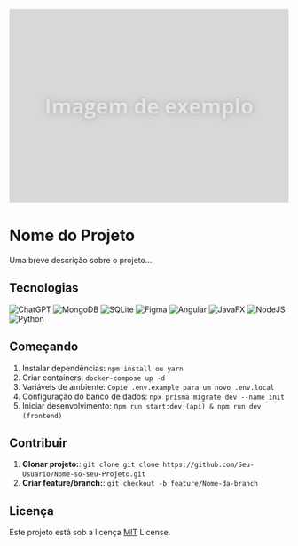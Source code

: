 <p align="center">
 <img src="../img/Imagem-de-exemplo.png" alt="Exemplo de imagem" width="600px">
</p>


# Nome do Projeto

Uma breve descrição sobre o projeto...

## Tecnologias

![ChatGPT](https://img.shields.io/badge/chatGPT-74aa9c?style=for-the-badge&logo=openai&logoColor=white)
![MongoDB](https://img.shields.io/badge/MongoDB-%234ea94b.svg?style=for-the-badge&logo=mongodb&logoColor=white)
![SQLite](https://img.shields.io/badge/sqlite-%2307405e.svg?style=for-the-badge&logo=sqlite&logoColor=white)
![Figma](https://img.shields.io/badge/figma-%23F24E1E.svg?style=for-the-badge&logo=figma&logoColor=white)
![Angular](https://img.shields.io/badge/angular-%23DD0031.svg?style=for-the-badge&logo=angular&logoColor=white)
![JavaFX](https://img.shields.io/badge/javafx-%23FF0000.svg?style=for-the-badge&logo=javafx&logoColor=white)
![NodeJS](https://img.shields.io/badge/node.js-6DA55F?style=for-the-badge&logo=node.js&logoColor=white)
![Python](https://img.shields.io/badge/python-3670A0?style=for-the-badge&logo=python&logoColor=ffdd54)


## Começando

1. Instalar dependências: `npm install ou yarn`
2. Criar containers: `docker-compose up -d`
3. Variáveis de ambiente: `Copie .env.example para um novo .env.local`
4. Configuração do banco de dados: `npx prisma migrate dev --name init`
5. Iniciar desenvolvimento: n`pm run start:dev (api) & npm run dev (frontend)`


## Contribuir

1. **Clonar projeto:**: `git clone git clone https://github.com/Seu-Usuario/Nome-so-seu-Projeto.git`
2. **Criar feature/branch:**: `git checkout -b feature/Nome-da-branch`


## Licença

Este projeto está sob a licença [MIT](../LICENSE) License.